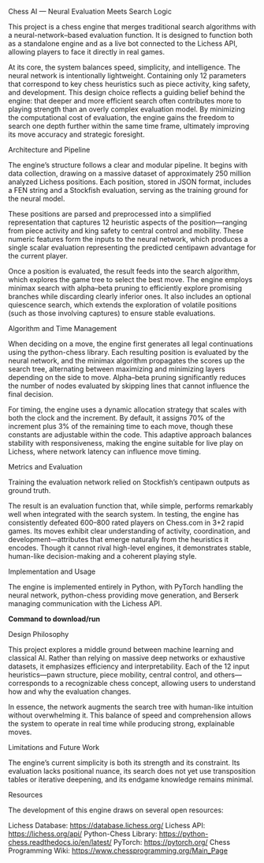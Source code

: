    Chess AI — Neural Evaluation Meets Search Logic

This project is a chess engine that merges traditional search algorithms with a neural-network–based evaluation function. It is designed to function both as a standalone engine and as a live bot connected to the Lichess API, allowing players to face it directly in real games.

At its core, the system balances speed, simplicity, and intelligence. The neural network is intentionally lightweight. Containing only 12 parameters that correspond to key chess heuristics such as piece activity, king safety, and development. This design choice reflects a guiding belief behind the engine: that deeper and more efficient search often contributes more to playing strength than an overly complex evaluation model. By minimizing the computational cost of evaluation, the engine gains the freedom to search one depth further within the same time frame, ultimately improving its move accuracy and strategic foresight.

   Architecture and Pipeline

The engine’s structure follows a clear and modular pipeline. It begins with data collection, drawing on a massive dataset of approximately 250 million analyzed Lichess positions. Each position, stored in JSON format, includes a FEN string and a Stockfish evaluation, serving as the training ground for the neural model.

These positions are parsed and preprocessed into a simplified representation that captures 12 heuristic aspects of the position—ranging from piece activity and king safety to central control and mobility. These numeric features form the inputs to the neural network, which produces a single scalar evaluation representing the predicted centipawn advantage for the current player.

Once a position is evaluated, the result feeds into the search algorithm, which explores the game tree to select the best move. The engine employs minimax search with alpha–beta pruning to efficiently explore promising branches while discarding clearly inferior ones. It also includes an optional quiescence search, which extends the exploration of volatile positions (such as those involving captures) to ensure stable evaluations.

   Algorithm and Time Management

When deciding on a move, the engine first generates all legal continuations using the python-chess library. Each resulting position is evaluated by the neural network, and the minimax algorithm propagates the scores up the search tree, alternating between maximizing and minimizing layers depending on the side to move. Alpha–beta pruning significantly reduces the number of nodes evaluated by skipping lines that cannot influence the final decision.

For timing, the engine uses a dynamic allocation strategy that scales with both the clock and the increment. By default, it assigns 70% of the increment plus 3% of the remaining time to each move, though these constants are adjustable within the code. This adaptive approach balances stability with responsiveness, making the engine suitable for live play on Lichess, where network latency can influence move timing.

   Metrics and Evaluation

Training the evaluation network relied on Stockfish’s centipawn outputs as ground truth.

The result is an evaluation function that, while simple, performs remarkably well when integrated with the search system. In testing, the engine has consistently defeated 600–800 rated players on Chess.com in 3+2 rapid games. Its moves exhibit clear understanding of activity, coordination, and development—attributes that emerge naturally from the heuristics it encodes. Though it cannot rival high-level engines, it demonstrates stable, human-like decision-making and a coherent playing style.

  Implementation and Usage

The engine is implemented entirely in Python, with PyTorch handling the neural network, python-chess providing move generation, and Berserk managing communication with the Lichess API.

**Command to download/run**

  Design Philosophy

This project explores a middle ground between machine learning and classical AI. Rather than relying on massive deep networks or exhaustive datasets, it emphasizes efficiency and interpretability. Each of the 12 input heuristics—pawn structure, piece mobility, central control, and others—corresponds to a recognizable chess concept, allowing users to understand how and why the evaluation changes.

In essence, the network augments the search tree with human-like intuition without overwhelming it. This balance of speed and comprehension allows the system to operate in real time while producing strong, explainable moves.

  Limitations and Future Work

The engine’s current simplicity is both its strength and its constraint. Its evaluation lacks positional nuance, its search does not yet use transposition tables or iterative deepening, and its endgame knowledge remains minimal.
 

  Resources

The development of this engine draws on several open resources:

Lichess Database: https://database.lichess.org/
Lichess API: https://lichess.org/api/
Python-Chess Library: https://python-chess.readthedocs.io/en/latest/
PyTorch: https://pytorch.org/
Chess Programming Wiki: https://www.chessprogramming.org/Main_Page


